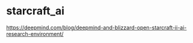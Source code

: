 # starcraft_ai

https://deepmind.com/blog/deepmind-and-blizzard-open-starcraft-ii-ai-research-environment/
